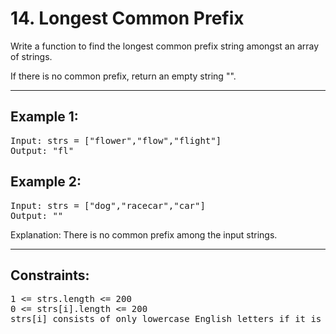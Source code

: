 # 14. Longest Common Prefix

Write a function to find the longest common prefix string amongst an array of strings.

If there is no common prefix, return an empty string "".

---

## Example 1:
<pre>
Input: strs = ["flower","flow","flight"]
Output: "fl"
</pre>

## Example 2:
<pre>
Input: strs = ["dog","racecar","car"]
Output: ""
</pre>
Explanation: There is no common prefix among the input strings.
 
---

## Constraints:
<pre>
1 <= strs.length <= 200
0 <= strs[i].length <= 200
strs[i] consists of only lowercase English letters if it is non-empty.
</pre>